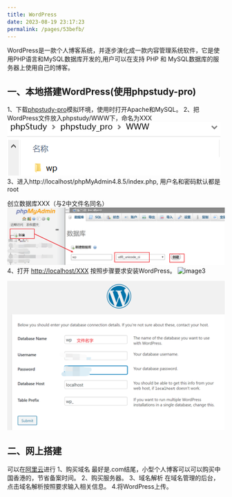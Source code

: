 ```yaml
---
title: WordPress
date: 2023-08-19 23:17:23
permalink: /pages/53befb/
---
```


WordPress是一款个人博客系统，并逐步演化成一款内容管理系统软件，它是使用PHP语言和MySQL数据库开发的,用户可以在支持 PHP 和 MySQL数据库的服务器上使用自己的博客。

## 一、本地搭建WordPress(使用phpstudy-pro)

1、下载[phpstudy-pro](https://www.xp.cn/)模拟环境，使用时打开Apache和MySQL。
2、把WordPress文件放入phpstudy/WWW下，命名为XXX
![image1](assets\6487dd9459af4af6a092b8af016caeb0.png)
3、进入http://localhost/phpMyAdmin4.8.5/index.php,
用户名和密码默认都是root

创立数据库XXX（与2中文件名同名）
![image2](assets\fc5e286ffc9447e9bfef53d2189c26ba.png)
4、打开 <http://localhost/XXX> 按照步骤要求安装WordPress。
![image3](D:\Workplace\github\soni_notes\docs\工具\博客搭建\assets\764eb08f5d6d4fb3bab1e4e885484b43.png)

![image4](assets\5e6551bb791341db8e8b4e8c21c5cd45.png)

## 二、网上搭建 

可以在[阿里云](https://www.aliyun.com/?spm=5176.8076989.amxosvpfn.2.234b18388mXUl4)进行
1、购买域名
最好是.com结尾，小型个人博客可以可以购买中国香港的，节省备案时间。
2、购买服务器。
3、域名解析
在域名管理的后台，点击域名解析按照要求输入相关信息。
4.将WordPress上传。
